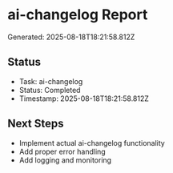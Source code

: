# ai-changelog Report

Generated: 2025-08-18T18:21:58.812Z

## Status
- Task: ai-changelog
- Status: Completed
- Timestamp: 2025-08-18T18:21:58.812Z

## Next Steps
- Implement actual ai-changelog functionality
- Add proper error handling
- Add logging and monitoring
